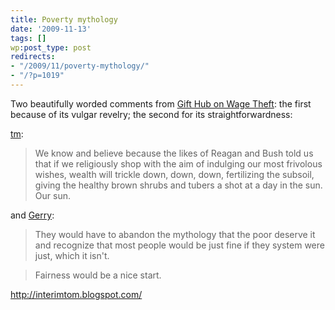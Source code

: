 ```yaml
---
title: Poverty mythology
date: '2009-11-13'
tags: []
wp:post_type: post
redirects:
- "/2009/11/poverty-mythology/"
- "/?p=1019"
---
```


Two beautifully worded comments from [Gift Hub on Wage Theft](http://www.gifthub.org/2009/11/take-action-against-wage-theft.html#comments): the first because of its vulgar revelry; the second for its straightforwardness:

[tm](http://interimtom.blogspot.com/):

> We know and believe because the likes of Reagan and Bush told us that if we religiously shop with the aim of indulging our most frivolous wishes, wealth will trickle down, down, down, fertilizing the subsoil, giving the healthy brown shrubs and tubers a shot at a day in the sun. Our sun.

and [Gerry](http://twitter.com/ddenizen):

> They would have to abandon the mythology that the poor deserve it and recognize that most people would be just fine if they system were just, which it isn't.

>

> Fairness would be a nice start.

http://interimtom.blogspot.com/
